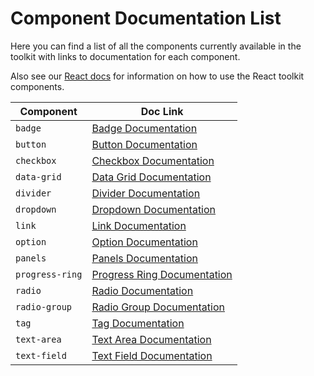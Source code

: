 # Component Documentation List

Here you can find a list of all the components currently available in the toolkit with links to documentation for each component.

Also see our [React docs](../src/react/README.md) for information on how to use the React toolkit components.

| Component       | Doc Link                                                      |
| --------------- | ------------------------------------------------------------- |
| `badge`         | [Badge Documentation](../src/badge/README.md)                 |
| `button`        | [Button Documentation](../src/button/README.md)               |
| `checkbox`      | [Checkbox Documentation](../src/checkbox/README.md)           |
| `data-grid`     | [Data Grid Documentation](../src/data-grid/README.md)         |
| `divider`       | [Divider Documentation](../src/divider/README.md)             |
| `dropdown`      | [Dropdown Documentation](../src/dropdown/README.md)           |
| `link`          | [Link Documentation](../src/link/README.md)                   |
| `option`        | [Option Documentation](../src/option/README.md)               |
| `panels`        | [Panels Documentation](../src/panels/README.md)               |
| `progress-ring` | [Progress Ring Documentation](../src/progress-ring/README.md) |
| `radio`         | [Radio Documentation](../src/radio/README.md)                 |
| `radio-group`   | [Radio Group Documentation](../src/radio-group/README.md)     |
| `tag`           | [Tag Documentation](../src/tag/README.md)                     |
| `text-area`     | [Text Area Documentation](../src/text-area/README.md)         |
| `text-field`    | [Text Field Documentation](../src/text-field/README.md)       |
